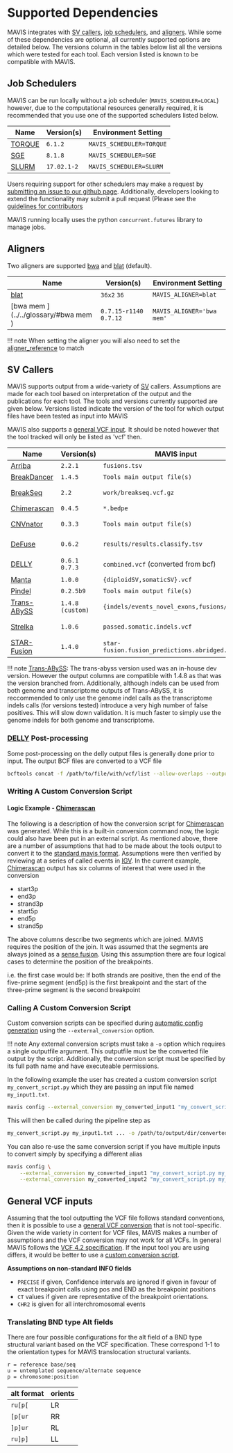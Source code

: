 # Supported Dependencies

MAVIS integrates with
[SV callers](../../inputs/support/#sv-callers),
[job schedulers](../../inputs/support/#job-schedulers), and
[aligners](../../inputs/support/#aligners). While some of
these dependencies are optional, all currently supported options are
detailed below. The versions column in the tables below list all the
versions which were tested for each tool. Each version listed is known
to be compatible with MAVIS.

## Job Schedulers

MAVIS can be run locally without a job scheduler
(`MAVIS_SCHEDULER=LOCAL`) however, due to the computational resources
generally required, it is recommended that you use one of the supported
schedulers listed below.

| Name                             | Version(s)  | Environment Setting      |
| -------------------------------- | ----------- | ------------------------ |
| [TORQUE](../../glossary/#torque) | `6.1.2`     | `MAVIS_SCHEDULER=TORQUE` |
| [SGE](../../glossary/#sge)       | `8.1.8`     | `MAVIS_SCHEDULER=SGE`    |
| [SLURM](../../glossary/#slurm)   | `17.02.1-2` | `MAVIS_SCHEDULER=SLURM`  |

Users requiring support for other schedulers may make a request by
[submitting an issue to our github
page](https://github.com/bcgsc/mavis/issues). Additionally, developers
looking to extend the functionality may submit a pull request (Please
see the
[guidelines for contributors](../../development/)

MAVIS running locally uses the python
`concurrent.futures` library to manage
jobs.
##

## Aligners

Two aligners are supported [bwa](../../glossary/#bwa) and
[blat](../../glossary/#blat) (default).

| Name                                           | Version(s)              | Environment Setting       |
| ---------------------------------------------- | ----------------------- | ------------------------- |
| [blat](../../glossary/#blat)                   | `36x2` `36`             | `MAVIS_ALIGNER=blat`      |
| [bwa mem <bwa>](../../glossary/#bwa mem <bwa>) | `0.7.15-r1140` `0.7.12` | `MAVIS_ALIGNER='bwa mem'` |

!!! note
    When setting the aligner you will also need to set the
    [aligner_reference](../../configuration/settings/#aligner_reference) to match

## SV Callers

MAVIS supports output from a wide-variety of [SV](../../glossary/#sv) callers. Assumptions are made for each tool based on
interpretation of the output and the publications for each tool. The
tools and versions currently supported are given below. Versions listed
indicate the version of the tool for which output files have been tested
as input into MAVIS

MAVIS also supports a [general VCF input](../../inputs/support/#general-vcf-inputs).
It should be noted however that the tool tracked will only be listed as
'vcf' then.

| Name                                       | Version(s)       | MAVIS input                                   | Publication                                                 |
| ------------------------------------------ | ---------------- | --------------------------------------------- | ----------------------------------------------------------- |
| [Arriba](../../glossary/#arriba)           | `2.2.1`          | `fusions.tsv`                                 | [Uhrig-2021](../../background/citations#uhrig-2021)          |
| [BreakDancer](../../glossary/#breakdancer) | `1.4.5`          | `Tools main output file(s)`                   | [Chen-2009](../../background/citations#chen-2009)           |
| [BreakSeq](../../glossary/#breakseq)       | `2.2`            | `work/breakseq.vcf.gz`                        | [Abyzov-2015](../../background/citations#abyzov-2015)       |
| [Chimerascan](../../glossary/#chimerascan) | `0.4.5`          | `*.bedpe`                                     | [Iyer-2011](../../background/citations#Iyer-2011)           |
| [CNVnator](../../glossary/#cnvnator)       | `0.3.3`          | `Tools main output file(s)`                   | [Abyzov-2011](../../background/citations#abyzov-2011)       |
| [DeFuse](../../glossary/#defuse)           | `0.6.2`          | `results/results.classify.tsv`                | [McPherson-2011](../../background/citations#mcpherson-2011) |
| [DELLY](../../glossary/#delly)             | `0.6.1` `0.7.3`  | `combined.vcf` (converted from bcf)           | [Rausch-2012](../../background/citations#rausch-2012)       |
| [Manta](../../glossary/#manta)             | `1.0.0`          | `{diploidSV,somaticSV}.vcf`                   | [Chen-2016](../../background/citations#chen-2016)           |
| [Pindel](../../glossary/#pindel)           | `0.2.5b9`        | `Tools main output file(s)`                   | [Ye-2009](../../background/citations#ye-2009)               |
| [Trans-ABySS](../../glossary/#trans-abyss) | `1.4.8 (custom)` | `{indels/events_novel_exons,fusions/*}.tsv`   | [Robertson-2010](../../background/citations#robertson-2010) |
| [Strelka](../../glossary/#strelka)         | `1.0.6`          | `passed.somatic.indels.vcf`                   | [Saunders-2012](../../background/citations#saunders-2012)   |
| [STAR-Fusion](../../glossary/#star-fusion) | `1.4.0`          | `star-fusion.fusion_predictions.abridged.tsv` | [Haas-2017](../../background/citations#haas-2017)           |

!!! note
    [Trans-ABySS](../../glossary/#trans-abyss): The trans-abyss version
    used was an in-house dev version. However the output columns are
    compatible with 1.4.8 as that was the version branched from.
    Additionally, although indels can be used from both genome and
    transcriptome outputs of Trans-ABySS, it is reccommended to only use the
    genome indel calls as the transcriptome indels calls (for versions
    tested) introduce a very high number of false positives. This will slow
    down validation. It is much faster to simply use the genome indels for
    both genome and transcriptome.

### [DELLY](../../glossary/#delly) Post-processing

Some post-processing on the delly output files is generally done prior
to input. The output BCF files are converted to a VCF file

```bash
bcftools concat -f /path/to/file/with/vcf/list --allow-overlaps --output-type v --output combined.vcf
```

### Writing A Custom Conversion Script

#### Logic Example - [Chimerascan](../../glossary/#chimerascan)

The following is a description of how the conversion script for
[Chimerascan](../../background/citations/#iyer-2011) was generated.
While this is a built-in conversion command now, the logic could also
have been put in an external script. As mentioned above, there are a
number of assumptions that had to be made about the tools output to
convert it to the
[standard mavis format](../../inputs/standard/). Assumptions were then verified by reviewing at a series of
called events in [IGV](../../glossary/#igv). In the current
example, [Chimerascan](../../background/citations/#iyer-2011) output
has six columns of interest that were used in the conversion

- start3p
- end3p
- strand3p
- start5p
- end5p
- strand5p

The above columns describe two segments which are joined. MAVIS requires
the position of the join. It was assumed that the segments are always
joined as a [sense fusion](../../glossary/#sense-fusion). Using this
assumption there are four logical cases to determine the position of the
breakpoints.

i.e. the first case would be: If both strands are positive, then the end
of the five-prime segment (end5p) is the first breakpoint and the start
of the three-prime segment is the second breakpoint

### Calling A Custom Conversion Script

Custom conversion scripts can be specified during
[automatic config generation](../../configuration/general/#pipeline-configuration-file)
using the `--external_conversion` option.

!!! note
    Any external conversion scripts must take a `-o` option which requires a
    single outputfile argument. This outputfile must be the converted file
    output by the script. Additionally, the conversion script must be
    specified by its full path name and have executeable permissions.

In the following example the user has created a custom conversion script
`my_convert_script.py` which they are passing an input file named
`my_input1.txt`.

```bash
mavis config --external_conversion my_converted_input1 "my_convert_script.py my_input1.txt ... "
```

This will then be called during the pipeline step as

```bash
my_convert_script.py my_input1.txt ... -o /path/to/output/dir/converted_inputs/my_converted_input1.tab
```

You can also re-use the same conversion script if you have multiple
inputs to convert simply by specifying a different alias

```bash
mavis config \
    --external_conversion my_converted_input1 "my_convert_script.py my_input1.txt" \
    --external_conversion my_converted_input2 "my_convert_script.py my_input2.txt"
```

## General VCF inputs

Assuming that the tool outputting the VCF file follows standard
conventions, then it is possible to use a
[general VCF conversion](../../package/mavis/tools/vcf)
that is not tool-specific. Given the wide variety in content for VCF files,
MAVIS makes a number of assumptions and the VCF conversion may not work
for all VCFs. In general MAVIS follows the [VCF 4.2
specification](https://samtools.github.io/hts-specs/VCFv4.2.pdf). If the
input tool you are using differs, it would be better to use a
[custom conversion script](#calling-a-custom-conversion-script).

**Assumptions on non-standard INFO fields**

- `PRECISE` if given, Confidence intervals are ignored if given in favour of exact breakpoint calls using pos and END as the breakpoint positions
- `CT` values if given are representative of the breakpoint orientations.
- `CHR2` is given for all interchromosomal events

### Translating BND type Alt fields

There are four possible configurations for the alt field of a BND type structural variant
based on the VCF specification. These correspond 1-1 to the orientation types for MAVIS
translocation structural variants.

```text
r = reference base/seq
u = untemplated sequence/alternate sequence
p = chromosome:position
```

| alt format | orients |
| ---------- | ------- |
| `ru[p[`    | LR      |
| `[p[ur`    | RR      |
| `]p]ur`    | RL      |
| `ru]p]`    | LL      |
